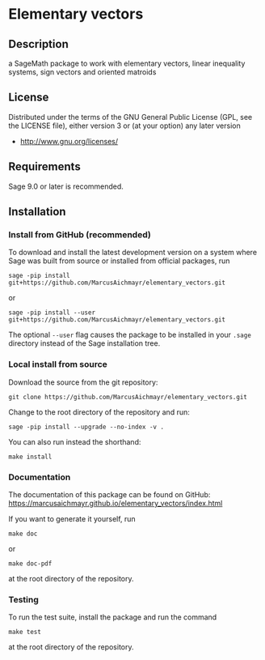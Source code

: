 # Elementary vectors

## Description

a SageMath package to work with elementary vectors, linear inequality systems, sign vectors and oriented matroids

## License

Distributed under the terms of the GNU General Public License (GPL, see the
LICENSE file), either version 3 or (at your option) any later version

- http://www.gnu.org/licenses/

## Requirements

Sage 9.0 or later is recommended.

## Installation

### Install from GitHub (recommended)

To download and install the latest development version on a system where Sage
was built from source or installed from official packages, run

    sage -pip install git+https://github.com/MarcusAichmayr/elementary_vectors.git

or

    sage -pip install --user git+https://github.com/MarcusAichmayr/elementary_vectors.git

The optional `--user` flag causes the package to be installed in your `.sage` directory instead of the Sage installation tree.

### Local install from source

Download the source from the git repository:

    git clone https://github.com/MarcusAichmayr/elementary_vectors.git

Change to the root directory of the repository and run:

    sage -pip install --upgrade --no-index -v .

You can also run instead the shorthand:

    make install

### Documentation

The documentation of this package can be found on GitHub:
https://marcusaichmayr.github.io/elementary_vectors/index.html

If you want to generate it yourself, run

    make doc

or

    make doc-pdf

at the root directory of the repository.

### Testing

To run the test suite, install the package and run the command

    make test

at the root directory of the repository.
